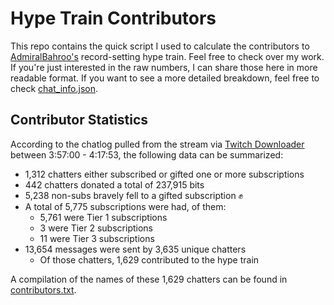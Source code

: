 # Hype Train Contributors

This repo contains the quick script I used to calculate the contributors to [AdmiralBahroo's](https://www.twitch.tv/admiralbahroo) record-setting hype train. Feel free to check over my work. If you're just interested in the raw numbers, I can share those here in more readable format. If you want to see a more detailed breakdown, feel free to check [chat_info.json](./chat_info.json).

## Contributor Statistics

According to the chatlog pulled from the stream via [Twitch Downloader](https://github.com/lay295/TwitchDownloader) between 3:57:00 - 4:17:53, the following data can be summarized:

-   1,312 chatters either subscribed or gifted one or more subscriptions
-   442 chatters donated a total of 237,915 bits
-   5,238 non-subs bravely fell to a gifted subscription ✊
-   A total of 5,775 subscriptions were had, of them:
    -   5,761 were Tier 1 subscriptions
    -   3 were Tier 2 subscriptions
    -   11 were Tier 3 subscriptions
-   13,654 messages were sent by 3,635 unique chatters
    -   Of those chatters, 1,629 contributed to the hype train

A compilation of the names of these 1,629 chatters can be found in [contributors.txt](./contributors.txt).
